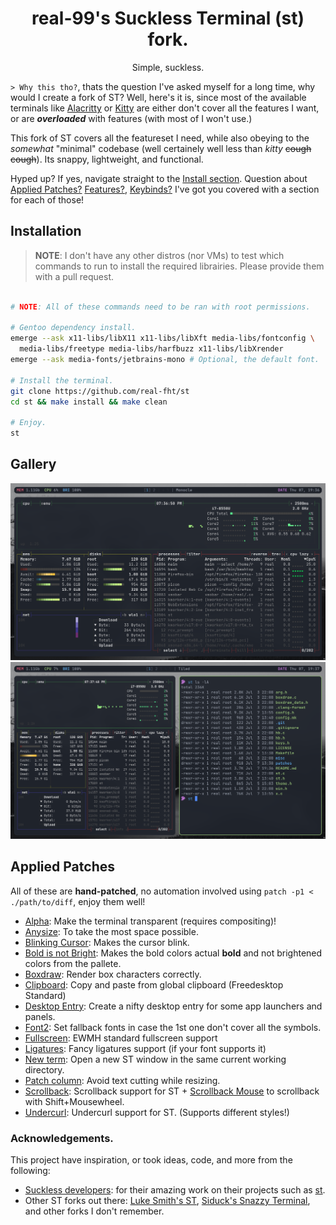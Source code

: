 <h1 align=center>real-99's Suckless Terminal (st) fork.</h1>
<p align=center>Simple, suckless.</p>

`> Why this tho?`, thats the question I've asked myself for a long time, why would I create a fork of ST? Well, here's it is, since most of the available terminals like [Alacritty](https://github.com/alacritty/alacritty) or [Kitty](https://github.com/kovidgoyal/kitty) are either don't cover all the features I want, or are ***overloaded*** with features (with most of I won't use.)

This fork of ST covers all the featureset I need, while also obeying to the *somewhat* "minimal" codebase (well certainely well less than *kitty* ~~cough cough~~). Its snappy, lightweight, and functional.

Hyped up? If yes, navigate straight to the [Install section](#installation). Question about [Applied Patches?](#applied-patches) [Features?](#features), [Keybinds?](#keybinds) I've got you covered with a section for each of those!

## Installation

> **NOTE**: I don't have any other distros (nor VMs) to test which commands to run to install the required librairies. Please provide them with a pull request.

```sh

# NOTE: All of these commands need to be ran with root permissions.

# Gentoo dependency install.
emerge --ask x11-libs/libX11 x11-libs/libXft media-libs/fontconfig \
  media-libs/freetype media-libs/harfbuzz x11-libs/libXrender
emerge --ask media-fonts/jetbrains-mono # Optional, the default font.

# Install the terminal.
git clone https://github.com/real-fht/st
cd st && make install && make clean

# Enjoy.
st
```

## Gallery

<img title="Screenshot 1" alt="Screenshot 1" src="/img/st1.png">
<img title="Screenshot 2" alt="Screenshot 2" src="/img/st2.png">

## Applied Patches

All of these are **hand-patched**, no automation involved using `patch -p1 < ./path/to/diff`, enjoy them well!

- [Alpha](https://suckless.org/patches/alpha/): Make the terminal transparent (requires compositing)!
- [Anysize](https://st.suckless.org/patches/anysize/): To take the most space possible.
- [Blinking Cursor](https://st.suckless.org/patches/blinking_cursor/): Makes the cursor blink.
- [Bold is not Bright](https://st.suckless.org/patches/bold-is-not-bright/): Makes the bold colors actual **bold** and not brightened colors from the pallete.
- [Boxdraw](https://st.suckless.org/patches/boxdraw): Render box characters correctly.
- [Clipboard](https://st.suckless.org/patches/clipboard/): Copy and paste from global clipboard (Freedesktop Standard)
- [Desktop Entry](https://st.suckless.org/patches/desktopentry/): Create a nifty desktop entry for some app launchers and panels.
- [Font2](https://st.suckless.org/patches/font2/): Set fallback fonts in case the 1st one don't cover all the symbols.
- [Fullscreen](https://st.suckless.org/patches/fullscreen/): EWMH standard fullscreen support
- [Ligatures](https://st.suckless.org/patches/ligatures/): Fancy ligatures support (if your font supports it)
- [New term](https://st.suckless.org/patches/newterm/): Open a new ST window in the same current working directory.
- [Patch column](https://github.com/nimaipatel/st/blob/master/patches/7672445bab01cb4e861651dc540566ac22e25812.diff): Avoid text cutting while resizing.
- [Scrollback](https://st.suckless.org/patches/scrollback/): Scrollback support for ST + [Scrollback Mouse](https://st.suckless.org/patches/scrollback/st-scrollback-mouse-20220127-2c5edf2.diff) to scrollback with Shift+Mousewheel.
- [Undercurl](https://st.suckless.org/patches/undercurl/): Undercurl support for ST. (Supports different styles!)

### Acknowledgements.

This project have inspiration, or took ideas, code, and more from the following:

- [Suckless developers](https://suckless.org): for their amazing work on their projects such as [st](https://st.suckless.org).
- Other ST forks out there: [Luke Smith's ST](https://github.com/lukesmithxyz/st), [Siduck's Snazzy Terminal](https://github.com/siduck/st/), and other forks I don't remember.
